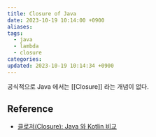 ```yaml
---
title: Closure of Java
date: 2023-10-19 10:14:00 +0900
aliases: 
tags:
  - java
  - lambda
  - closure
categories: 
updated: 2023-10-19 10:14:34 +0900
---
```


공식적으로 Java 에서는 [[Closure]] 라는 개념이 없다.

## Reference

- [클로저(Closure): Java 와 Kotlin 비교](https://jaeyeong951.medium.com/java-%ED%81%B4%EB%A1%9C%EC%A0%80-vs-kotlin-%ED%81%B4%EB%A1%9C%EC%A0%80-c6c12da97f94)